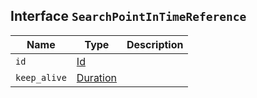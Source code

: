 ## Interface `SearchPointInTimeReference`

| Name | Type | Description |
| - | - | - |
| `id` | [Id](./Id.md) | &nbsp; |
| `keep_alive` | [Duration](./Duration.md) | &nbsp; |
